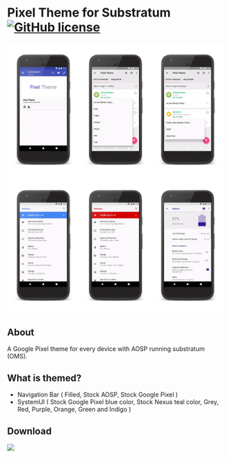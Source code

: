 # Pixel Theme for Substratum [![GitHub license](https://img.shields.io/github/license/mashape/apistatus.svg)](https://github.com/folgore95/pixeltheme/blob/master/LICENSE)
<img src="https://github.com/folgore95/media/blob/master/pixeltheme1.png"/>
<img src="https://github.com/folgore95/media/blob/master/pixeltheme2.png"/>

## About
A Google Pixel theme for every device with AOSP running substratum (OMS).

## What is themed?
- Navigation Bar ( Filled, Stock AOSP, Stock Google Pixel )
- SystemUI ( Stock Google Pixel blue color, Stock Nexus teal color, Grey, Red, Purple, Orange, Green and Indigo )

## Download
<img src="https://github.com/folgore95/pixeltheme/blob/master/google-play-badge.png"/>


